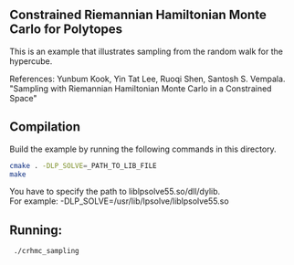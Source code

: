 ## Constrained Riemannian Hamiltonian Monte Carlo for Polytopes
This is an example that illustrates sampling from the random walk for the hypercube.

References:
Yunbum Kook, Yin Tat Lee, Ruoqi Shen, Santosh S. Vempala. "Sampling with Riemannian Hamiltonian
 Monte Carlo in a Constrained Space"
## Compilation
Build the example by running the following commands in this directory.

```bash
cmake . -DLP_SOLVE=_PATH_TO_LIB_FILE
make
```  
You have to specify the path to liblpsolve55.so/dll/dylib.  
For example: -DLP_SOLVE=/usr/lib/lpsolve/liblpsolve55.so

## Running:
```bash
 ./crhmc_sampling
```
